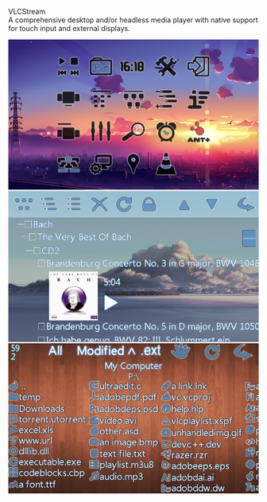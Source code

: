 VLCStream <br />
A comprehensive desktop and/or headless media player with native support for touch input and external displays.


![screenshots of app](./Screenshots/home_audio.png)
![screenshots of app](./Screenshots/playlist_tree.png)
![screenshots of app](./Screenshots/browser_files.png)

